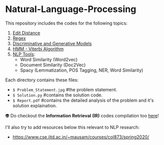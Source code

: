 # Natural-Language-Processing

This repository includes the codes for the following topics:

1. [Edit Distance](https://github.com/shrebox/Natural-Language-Processing/tree/master/1.%20Edit%20Distance)
2. [Regex](https://github.com/shrebox/Natural-Language-Processing/tree/master/2.%20Regex)
3. [Discriminative and Generative Models](https://github.com/shrebox/Natural-Language-Processing/tree/master/3.%20Generative%20and%20Discriminative%20Models)
4. [HMM - Viterbi Algorithm](https://github.com/shrebox/Natural-Language-Processing/tree/master/4.%20HMM%20-%20Veterbi%20Algorithm)
5. [NLP Tools](https://github.com/shrebox/Natural-Language-Processing/tree/master/5.%20NLP%20Tools):
   - Word Similarity (Word2vec)
   - Document Similarity (Doc2Vec)
   - Spacy (Lemmatization, POS Tagging, NER, Word Similarity)

Each directory contains these files:

* ```$ Problem_Statement.jpg``` #the problem statement.
* ```$ Solution.py``` #contains the solution code.
* ```$ Report.pdf``` #contains the detailed analysis of the problem and it's solution explaination.

:alien: Do checkout the **Information Retrieval (IR)** codes compilation too [here](https://github.com/shrebox/Information-Retrieval)!

I'll also try to add resources below this relevant to NLP research:

* https://www.cse.iitd.ac.in/~mausam/courses/col873/spring2020/
